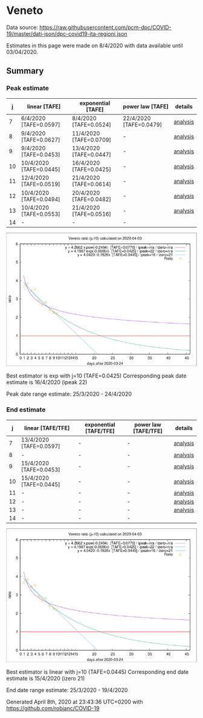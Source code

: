 # Veneto


Data source: https://raw.githubusercontent.com/pcm-dpc/COVID-19/master/dati-json/dpc-covid19-ita-regioni.json

Estimates in this page were made on 8/4/2020 with data available until 03/04/2020.


## Summary 

### Peak estimate 
|j|linear [TAFE]|exponential [TAFE]|power law [TAFE]|details|
|---|----|-----------|---------|-------|
|7|6/4/2020 [TAFE=0.0597]|8/4/2020 [TAFE=0.0524]|22/4/2020 [TAFE=0.0479]|[analysis](COVID-19_veneto_j7_2020-04-03.md)|
|8|9/4/2020 [TAFE=0.0627]|11/4/2020 [TAFE=0.0709]|-|[analysis](COVID-19_veneto_j8_2020-04-03.md)|
|9|9/4/2020 [TAFE=0.0453]|13/4/2020 [TAFE=0.0447]|-|[analysis](COVID-19_veneto_j9_2020-04-03.md)|
|10|10/4/2020 [TAFE=0.0445]|16/4/2020 [TAFE=0.0425]|-|[analysis](COVID-19_veneto_j10_2020-04-03.md)|
|11|12/4/2020 [TAFE=0.0519]|21/4/2020 [TAFE=0.0614]|-|[analysis](COVID-19_veneto_j11_2020-04-03.md)|
|12|10/4/2020 [TAFE=0.0494]|20/4/2020 [TAFE=0.0482]|-|[analysis](COVID-19_veneto_j12_2020-04-03.md)|
|13|10/4/2020 [TAFE=0.0553]|21/4/2020 [TAFE=0.0516]|-|[analysis](COVID-19_veneto_j13_2020-04-03.md)|
|14|-|-|-||

![best peak estimate](COVID-19_veneto_j10_2020-04-03.png)

Best estimator is exp with j=10 (TAFE=0.0425)
Corresponding peak date estimate is 16/4/2020 (ipeak 22)


Peak date range estimate: 25/3/2020 - 24/4/2020

### End estimate 
|j|linear [TAFE/TFE]|exponential [TAFE/TFE]|power law [TAFE/TFE]|details|
|---|----|-----------|---------|-------|
|7|13/4/2020 [TAFE=0.0597]|-|-|[analysis](COVID-19_veneto_j7_2020-04-03.md)|
|8|-|-|-|[analysis](COVID-19_veneto_j8_2020-04-03.md)|
|9|15/4/2020 [TAFE=0.0453]|-|-|[analysis](COVID-19_veneto_j9_2020-04-03.md)|
|10|15/4/2020 [TAFE=0.0445]|-|-|[analysis](COVID-19_veneto_j10_2020-04-03.md)|
|11|-|-|-|[analysis](COVID-19_veneto_j11_2020-04-03.md)|
|12|-|-|-|[analysis](COVID-19_veneto_j12_2020-04-03.md)|
|13|-|-|-|[analysis](COVID-19_veneto_j13_2020-04-03.md)|
|14|-|-|-||

![best zero estimate](COVID-19_veneto_j10_2020-04-03.png)

Best estimator is linear with j=10 (TAFE=0.0445)
Corresponding end date estimate is 15/4/2020 (izero 21)


End date range estimate: 25/3/2020 - 19/4/2020

Generated April 8th, 2020 at 23:43:36 UTC+0200 with https://github.com/robianc/COVID-19
